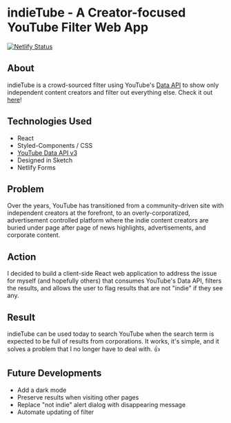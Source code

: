 # indieTube - A Creator-focused YouTube Filter Web App

[![Netlify Status](https://api.netlify.com/api/v1/badges/e73bb3aa-4063-4b5f-bd5a-1745cc9bbf4f/deploy-status)](https://app.netlify.com/sites/indietube/deploys)

## About

indieTube is a crowd-sourced filter using YouTube's [Data API](https://developers.google.com/youtube/v3/) to show only independent content creators and filter out everything else. Check it out [here](https://indietube.netlify.app)!

## Technologies Used

-   React
-   Styled-Components / CSS
-   [YouTube Data API v3](https://developers.google.com/youtube/v3/)
-   Designed in Sketch
-   Netlify Forms

## Problem

Over the years, YouTube has transitioned from a community-driven site with independent creators at the forefront, to an overly-corporatized, advertisement controlled platform where the indie content creators are buried under page after page of news highlights, advertisements, and corporate content.

## Action

I decided to build a client-side React web application to address the issue for myself (and hopefully others) that consumes YouTube's Data API, filters the results, and allows the user to flag results that are not "indie" if they see any.

## Result

indieTube can be used today to search YouTube when the search term is expected to be full of results from corporations. It works, it's simple, and it solves a problem that I no longer have to deal with. 👍

## Future Developments

-   Add a dark mode
-   Preserve results when visiting other pages
-   Replace "not indie" alert dialog with disappearing message
-   Automate updating of filter
